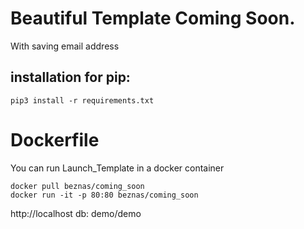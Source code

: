 # Beautiful Template Coming Soon.
With saving email address 

## installation for pip:
```
pip3 install -r requirements.txt
```



#  Dockerfile
You can run Launch_Template in a docker container


```
docker pull beznas/coming_soon
docker run -it -p 80:80 beznas/coming_soon
```
http://localhost
db: demo/demo
